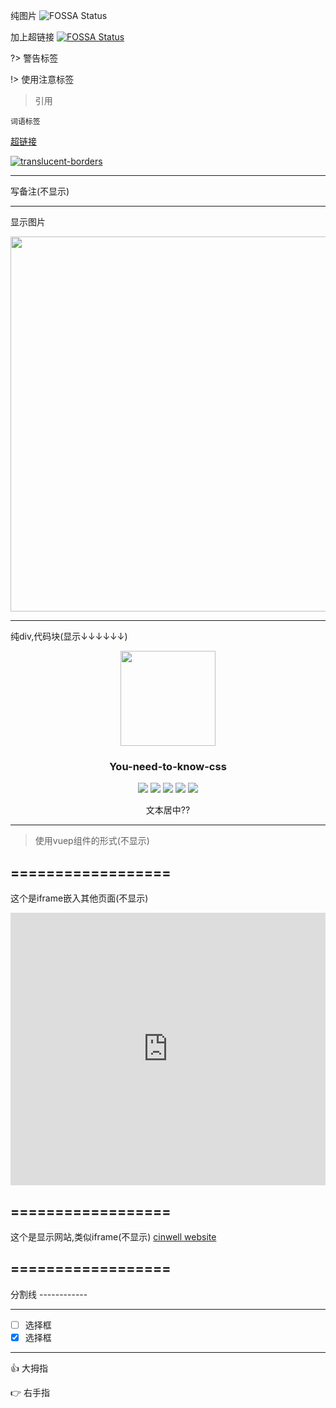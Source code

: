 
纯图片
![FOSSA Status](https://app.fossa.io/api/projects/git%2Bgithub.com%2Fl-hammer%2FYou-need-to-know-css.svg?type=small)

加上超链接
[![FOSSA Status](https://app.fossa.io/api/projects/git%2Bgithub.com%2Fl-hammer%2FYou-need-to-know-css.svg?type=small)](https://app.fossa.io/projects/git%2Bgithub.com%2Fl-hammer%2FYou-need-to-know-css?ref=badge_small)

?> 警告标签

!> 使用注意标签

> 引用

`词语标签`

 [超链接](https://developer.mozilla.org/zh-CN/docs/Web/CSS/box-shadow)
 
 [![translucent-borders](https://img.shields.io/badge/translucent%20borders-%E5%8D%8A%E9%80%8F%E6%98%8E%E8%BE%B9%E6%A1%86-b4a078.svg)](https://lhammer.cn/You-need-to-know-css/#/translucent-borders) 
 
 ------------------
 <!--
 写备注(不显示) 
 -->
 写备注(不显示)
 
------------------
显示图片
 <div align="center"><img src="https://api.codeclimate.com/v1/badges/dfba02247f296387a1a7/maintainability" width="600" align="center"/></div> 
 
 ------------------
  纯div,代码块(显示↓↓↓↓↓↓)
 <p align="center">
     <a href="https://lhammer.cn/You-need-to-know-css/#/">
         <img src="./static/logo.png" width="152">
     </a>
     <h3 align="center">You-need-to-know-css</h3>
     <p align="center">
         <a href="https://gitter.im/You-need-to-know-css/Lobby"><img src="https://badges.gitter.im/You-need-to-know-css/Lobby.svg"></a>
         <a href="https://github.com/l-hammer/You-need-to-know-css/blob/master/LICENSE"><img src="https://img.shields.io/github/license/l-hammer/You-need-to-know-css.svg??colorB=brightgreen"></a>
         <a href="https://juejin.im/post/5aab4f985188255582521c57"><img src="https://img.shields.io/badge/%E6%8E%98%E9%87%91-1.2k%20likes-brightgreen.svg"></a>
         <a href="https://codeclimate.com/github/l-hammer/You-need-to-know-css/maintainability"><img src="https://api.codeclimate.com/v1/badges/dfba02247f296387a1a7/maintainability" /></a>
         <a href="https://github.com/l-hammer/You-need-to-know-css"><img src="https://img.shields.io/github/stars/l-hammer/You-need-to-know-css.svg?style=social"></a>
     </p>
     <p align="center">
         文本居中??<br>
     </p>
     
------------------------------------

> 使用vuep组件的形式(不显示)

<vuep template="#after"></vuep>

<script v-pre type="text/x-template" id="after">
<style>
  main {
    width: 100%;
    height: 152px;
    text-align: center;
  }
  main::after {
    content:'';
    display: inline-block;
    height: 100%;
    vertical-align: middle;
  }
  main > span {
    /* display: inline-block;
    vertical-align: middle; */
    background: #b4a078;
    color: white;
    padding: .3em 1em .5em;
    border-radius: 3px;
    box-shadow: 0 0 .5em #b4a078;
  }
</style>
<template>
  <main>
    <span>Center me, please!</span>
  </main>
</template>
<script>  
</script>
</script>

==================
------------------

这个是iframe嵌入其他页面(不显示)
<iframe src="https://caniuse.bitsofco.de/embed/index.html?feat=css-animation&amp;periods=future_1,current,past_1,past_2,past_3&amp;accessible-colours=false" frameborder="0" width="100%" height="436px"></iframe>

==================
------------------
这个是显示网站,类似iframe(不显示)
[cinwell website](https://verou.me/css3patterns ':include :type=iframe width=100% height=429px')

==================
------------------

 分割线  ------------ 
 
------------------
 
 - [ ] 选择框
 - [x] 选择框
 
-------------------
 :thumbsup: 大拇指
 
 :point_right: 右手指
 
 
